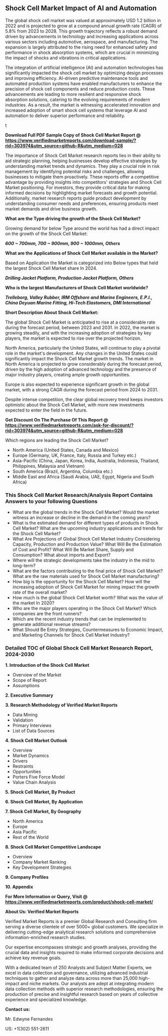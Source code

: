 <h2>Shock Cell Market Impact of AI and Automation</h2><p>The global shock cell market was valued at approximately USD 1.2 billion in 2022 and is projected to grow at a compound annual growth rate (CAGR) of 5.8% from 2023 to 2028. This growth trajectory reflects a robust demand driven by advancements in technology and increasing applications across various sectors including automotive, aerospace, and manufacturing. The expansion is largely attributed to the rising need for enhanced safety and performance in shock absorption systems, which are crucial in minimizing the impact of shocks and vibrations in critical applications.</p><p>The integration of artificial intelligence (AI) and automation technologies has significantly impacted the shock cell market by optimizing design processes and improving efficiency. AI-driven predictive maintenance tools and automated production systems have enabled manufacturers to enhance the precision of shock cell components and reduce production costs. These advancements are leading to more resilient and responsive shock absorption solutions, catering to the evolving requirements of modern industries. As a result, the market is witnessing accelerated innovation and increased adoption of smart shock cell systems that leverage AI and automation to deliver superior performance and reliability.</p>t</p><p id="" class=""><strong>Download Full PDF Sample Copy of Shock Cell Market Report @ <a href="https://www.verifiedmarketreports.com/download-sample/?rid=303974&utm_source=github-R&utm_medium=028" target="_blank">https://www.verifiedmarketreports.com/download-sample/?rid=303974&utm_source=github-R&utm_medium=028</a></strong></p><p>The importance of&nbsp;Shock Cell Market research reports lies in their ability to aid strategic planning, helping businesses develop effective strategies by understanding market trends and dynamics. They play a crucial role in risk management by identifying potential risks and challenges, allowing businesses to mitigate them proactively. These reports offer a competitive advantage by providing insights into competitors' strategies and Shock Cell Market positioning. For investors, they provide critical data for making informed decisions by highlighting market forecasts and growth potential. Additionally, market research reports guide product development by understanding consumer needs and preferences, ensuring products meet market demands and drive business growth.</p><p><strong>What are the&nbsp;Type driving the growth of the Shock Cell Market?</strong></p><p id="" class="">Growing demand for below Type around the world has had a direct impact on the growth of the Shock Cell Market:</p><em><strong>600 ~ 700mm, 700 ~ 900mm, 900 ~ 1000mm, Others</strong></em></p><strong>What are the&nbsp;Applications&nbsp;of Shock Cell Market available in the Market?</strong></p><p id="" class="">Based on Application the Market is categorized into Below types that held the largest Shock Cell Market share In 2024.</p><em><strong>Drilling Jacket Platform, Production Jacket Platform, Others</strong></em></p><strong>Who is the largest Manufacturers of Shock Cell Market worldwide?</strong></p><p><em><strong>Trelleborg, Valley Rubber, IRM Offshore and Marine Engineers, E.P.I., China Deyuan Marine Fitting, Hi-Tech Elastomers, DMI International</strong></em></p><p id="" class=""><strong>Short Description About Shock Cell Market:</strong></p><p>The global Shock Cell Market is anticipated to rise at a considerable rate during the forecast period, between 2023 and 2031. In 2022, the market is growing steadily, and with the increasing adoption of strategies by key players, the market is expected to rise over the projected horizon.</p><p>North America, particularly the United States, will continue to play a pivotal role in the market's development. Any changes in the United States could significantly impact the Shock Cell Market growth trends. The market in North America is projected to grow considerably during the forecast period, driven by the high adoption of advanced technology and the presence of major industry players, creating ample growth opportunities.</p><p>Europe is also expected to experience significant growth in the global market, with a strong CAGR during the forecast period from 2024 to 2031.</p><p>Despite intense competition, the clear global recovery trend keeps investors optimistic about the Shock Cell Market, with more new investments expected to enter the field in the future.</p><p id="" class=""><strong>Get Discount On The Purchase Of This Report @ <a href="https://www.verifiedmarketreports.com/ask-for-discount/?rid=303974&utm_source=github-R&utm_medium=028" target="_blank">https://www.verifiedmarketreports.com/ask-for-discount/?rid=303974&utm_source=github-R&utm_medium=028</a></strong></p>Which regions are leading the Shock Cell Market?</p><ul><li>North America (United States, Canada and Mexico)</li><li>Europe (Germany, UK, France, Italy, Russia and Turkey etc.)</li><li>Asia-Pacific (China, Japan, Korea, India, Australia, Indonesia, Thailand, Philippines, Malaysia and Vietnam)</li><li>South America (Brazil, Argentina, Columbia etc.)</li><li>Middle East and Africa (Saudi Arabia, UAE, Egypt, Nigeria and South Africa)</li></ul><h3 id="" class="">This Shock Cell Market Research/Analysis Report Contains Answers to your following Questions</h3><ul><li>What are the global trends in the Shock Cell Market? Would the market witness an increase or decline in the demand in the coming years?</li><li>What is the estimated demand for different types of products in Shock Cell Market? What are the upcoming industry applications and trends for the Shock Cell Market?</li><li>What Are Projections of Global Shock Cell Market Industry Considering Capacity, Production and Production Value? What Will Be the Estimation of Cost and Profit? What Will Be Market Share, Supply and Consumption? What about imports and Export?</li><li>Where will the strategic developments take the industry in the mid to long-term?</li><li>What are the factors contributing to the final price of Shock Cell Market? What are the raw materials used for Shock Cell Market manufacturing?</li><li>How big is the opportunity for the Shock Cell Market? How will the increasing adoption of Shock Cell Market for mining impact the growth rate of the overall market?</li><li>How much is the global Shock Cell Market worth? What was the value of the market In 2020?</li><li>Who are the major players operating in the Shock Cell Market? Which companies are the front runners?</li><li>Which are the recent industry trends that can be implemented to generate additional revenue streams?</li><li>What Should Be Entry Strategies, Countermeasures to Economic Impact, and Marketing Channels for Shock Cell Market Industry?</li></ul><h3 id="" class="">Detailed TOC of Global Shock Cell Market Research Report, 2024-2030</h3><p id="" class=""><strong>1. Introduction of the Shock Cell Market</strong></p><ul><li>Overview of the Market</li><li>Scope of Report</li><li>Assumptions</li></ul><p id="" class=""><strong>2. Executive Summary</strong></p><p id="" class=""><strong>3. Research Methodology of Verified Market Reports</strong></p><ul><li>Data Mining</li><li>Validation</li><li>Primary Interviews</li><li>List of Data Sources</li></ul><p id="" class=""><strong>4. Shock Cell Market Outlook</strong></p><ul><li>Overview</li><li>Market Dynamics</li><li>Drivers</li><li>Restraints</li><li>Opportunities</li><li>Porters Five Force Model</li><li>Value Chain Analysis</li></ul><p id="" class=""><strong>5. Shock Cell Market, By Product</strong></p><p id="" class=""><strong>6. Shock Cell Market, By Application</strong></p><p id="" class=""><strong>7. Shock Cell Market, By Geography</strong></p><ul><li>North America</li><li>Europe</li><li>Asia Pacific</li><li>Rest of the World</li></ul><p id="" class=""><strong>8. Shock Cell Market Competitive Landscape</strong></p><ul><li>Overview</li><li>Company Market Ranking</li><li>Key Development Strategies</li></ul><p id="" class=""><strong>9. Company Profiles</strong></p><p id="" class=""><strong>10. Appendix</strong></p><p id="" class=""><strong>For More Information or Query, Visit @ <a href="https://www.verifiedmarketreports.com/product/shock-cell-market/" target="_blank">https://www.verifiedmarketreports.com/product/shock-cell-market/</a></strong></p><p id="" class=""><strong>About Us: Verified Market Reports</strong></p><p id="" class="">Verified Market Reports is a premier Global Research and Consulting firm serving a diverse clientele of over 5000+ global customers. We specialize in delivering cutting-edge analytical research solutions and comprehensive information-enriched research studies.</p><p id="" class="">Our expertise encompasses strategic and growth analyses, providing the crucial data and insights required to make informed corporate decisions and achieve key revenue goals.</p><p id="" class="">With a dedicated team of 250 Analysts and Subject Matter Experts, we excel in data collection and governance, utilizing advanced industrial techniques to gather and analyze data across more than 25,000 high-impact and niche markets. Our analysts are adept at integrating modern data collection methods with superior research methodologies, ensuring the production of precise and insightful research based on years of collective experience and specialized knowledge.</p><p id="" class=""><strong>Contact us:</strong></p><p id="" class="">Mr. Edwyne Fernandes</p><p id="" class="">US: +1(302) 551-2611</p>